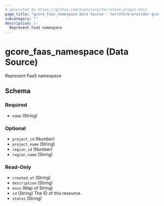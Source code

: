 ```yaml
---
# generated by https://github.com/hashicorp/terraform-plugin-docs
page_title: "gcore_faas_namespace Data Source - terraform-provider-gcorelabs"
subcategory: ""
description: |-
  Represent FaaS namespace
---
```


# gcore_faas_namespace (Data Source)

Represent FaaS namespace



<!-- schema generated by tfplugindocs -->
## Schema

### Required

- `name` (String)

### Optional

- `project_id` (Number)
- `project_name` (String)
- `region_id` (Number)
- `region_name` (String)

### Read-Only

- `created_at` (String)
- `description` (String)
- `envs` (Map of String)
- `id` (String) The ID of this resource.
- `status` (String)


